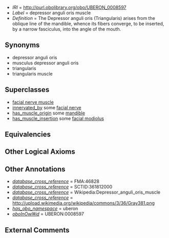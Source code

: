  * *IRI* = http://purl.obolibrary.org/obo/UBERON_0008597
 * *Label* = depressor anguli oris muscle
 * *Definition* = The Depressor anguli oris (Triangularis) arises from the oblique line of the mandible, whence its fibers converge, to be inserted, by a narrow fasciculus, into the angle of the mouth.

## Synonyms

 * depressor anguli oris
 * musculus depressor anguli oris
 * triangularis
 * triangularis muscle

## Superclasses

 * [facial nerve muscle](../../UBERON/77/UBERON_0001577.md)
 * [innervated_by](../../RO/05/RO_0002005.md) some [facial nerve](../../UBERON/47/UBERON_0001647.md)
 * [has_muscle_origin](../../RO/72/RO_0002372.md) some [mandible](../../UBERON/84/UBERON_0001684.md)
 * [has_muscle_insertion](../../RO/73/RO_0002373.md) some [facial modiolus](../../UBERON/86/UBERON_0011386.md)

## Equivalencies


## Other Logical Axioms


## Other Annotations

 * *[database_cross_reference](../../ef/oboInOwl#hasDbXref.md)* = FMA:46828
 * *[database_cross_reference](../../ef/oboInOwl#hasDbXref.md)* = SCTID:361812000
 * *[database_cross_reference](../../ef/oboInOwl#hasDbXref.md)* = Wikipedia:Depressor_anguli_oris_muscle
 * *[database_cross_reference](../../ef/oboInOwl#hasDbXref.md)* = http://upload.wikimedia.org/wikipedia/commons/3/36/Gray381.png
 * *[has_obo_namespace](../../ce/oboInOwl#hasOBONamespace.md)* = uberon
 * *[oboInOwl#id](../../id/oboInOwl#id.md)* = UBERON:0008597

## External Comments

